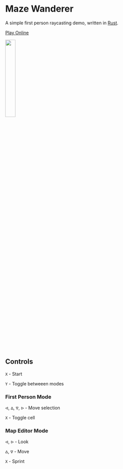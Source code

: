 # Maze Wanderer

A simple first person raycasting demo, written in [Rust](https://rust-lang.org).

[Play Online](https://wasm4.org/play/maze-wanderer/)

<img width="25%" src="https://raw.githubusercontent.com/grantshandy/maze-wanderer/main/demo.gif" />

## Controls
`X` - Start

`Y` - Toggle betweeen modes

### First Person Mode
`ᐊ`, `ᐃ`, `ᐁ`, `ᐅ` - Move selection

`X` - Toggle cell

### Map Editor Mode
`ᐊ`, `ᐅ` - Look

`ᐃ`, `ᐁ` - Move

`X` - Sprint
